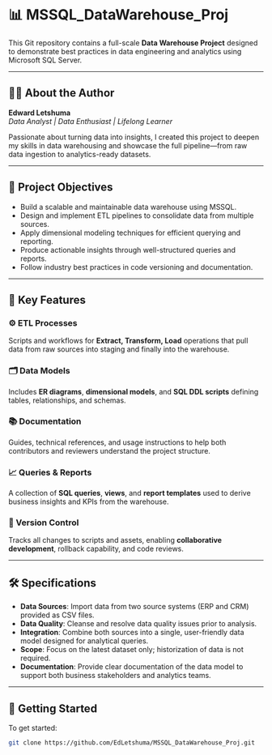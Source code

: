 # 📊 MSSQL_DataWarehouse_Proj

This Git repository contains a full-scale **Data Warehouse Project** designed to demonstrate best practices in data engineering and analytics using Microsoft SQL Server.

---

## 👨‍💻 About the Author

**Edward Letshuma**  
*Data Analyst | Data Enthusiast | Lifelong Learner*

Passionate about turning data into insights, I created this project to deepen my skills in data warehousing and showcase the full pipeline—from raw data ingestion to analytics-ready datasets.

---

## 🎯 Project Objectives

- Build a scalable and maintainable data warehouse using MSSQL.
- Design and implement ETL pipelines to consolidate data from multiple sources.
- Apply dimensional modeling techniques for efficient querying and reporting.
- Produce actionable insights through well-structured queries and reports.
- Follow industry best practices in code versioning and documentation.

---

## 🧱 Key Features

### ⚙️ ETL Processes
Scripts and workflows for **Extract, Transform, Load** operations that pull data from raw sources into staging and finally into the warehouse.

### 🗂️ Data Models
Includes **ER diagrams**, **dimensional models**, and **SQL DDL scripts** defining tables, relationships, and schemas.

### 📚 Documentation
Guides, technical references, and usage instructions to help both contributors and reviewers understand the project structure.

### 📈 Queries & Reports
A collection of **SQL queries**, **views**, and **report templates** used to derive business insights and KPIs from the warehouse.

### 📌 Version Control
Tracks all changes to scripts and assets, enabling **collaborative development**, rollback capability, and code reviews.

---

## 🛠️ Specifications

- **Data Sources**: Import data from two source systems (ERP and CRM) provided as CSV files.  
- **Data Quality**: Cleanse and resolve data quality issues prior to analysis.  
- **Integration**: Combine both sources into a single, user-friendly data model designed for analytical queries.  
- **Scope**: Focus on the latest dataset only; historization of data is not required.  
- **Documentation**: Provide clear documentation of the data model to support both business stakeholders and analytics teams.

---

## 🚀 Getting Started

To get started:

```bash
git clone https://github.com/EdLetshuma/MSSQL_DataWarehouse_Proj.git
